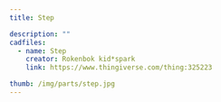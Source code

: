 ```yaml
---
title: Step

description: ""
cadfiles:
  - name: Step
    creator: Rokenbok kid*spark
    link: https://www.thingiverse.com/thing:325223

thumb: /img/parts/step.jpg
---
```

